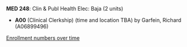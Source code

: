 **MED 248**: Clin & Publ Health Elec: Baja (2 units)

- **A00** (Clinical Clerkship) (time and location TBA) by Garfein, Richard (A06899496)

[Enrollment numbers over time](./MED248.tsv)
